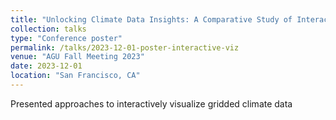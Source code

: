 ```yaml
---
title: "Unlocking Climate Data Insights: A Comparative Study of Interactive Visualization Approaches."
collection: talks
type: "Conference poster"
permalink: /talks/2023-12-01-poster-interactive-viz
venue: "AGU Fall Meeting 2023"
date: 2023-12-01
location: "San Francisco, CA"
---
```


Presented approaches to interactively visualize gridded climate data
